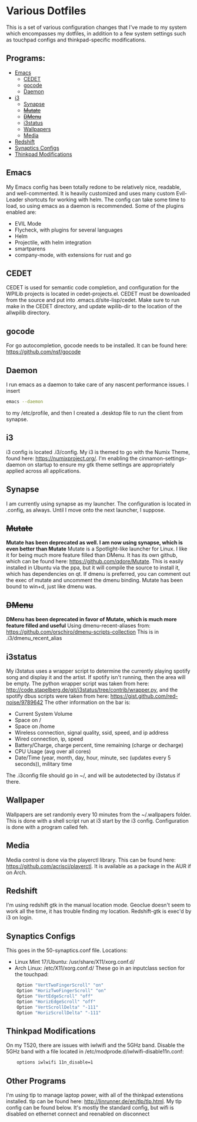 # Various Dotfiles
This is a set of various configuration changes that I've made to my system which encompasses my dotfiles, in addition to a few system settings such as touchpad configs and thinkpad-specific modifications.

## Programs:
* [Emacs](#emacs)
  * [CEDET](#cedet)
  * [gocode](#gocode)
  * [Daemon](#daemon)
* [i3](#i3)
  * [Synapse](#synapse)
  * ~~[Mutate](#mutate)~~
  * ~~[DMenu](#dmenu)~~
  * [i3status](#i3status)
  * [Wallpapers](#wallpaper)
  * [Media](#media)
* [Redshift](#redshift)
* [Synaptics Configs](#synaptics-configs)
* [Thinkpad Modifications](#thinkpad-modifications)

## Emacs
My Emacs config has been totally redone to be relatively nice, readable, and well-commented. It is heavily customized and uses many custom Evil-Leader shortcuts for working with helm. The config can take some time to load, so using emacs as a daemon is recommended. Some of the plugins enabled are: 
* EVIL Mode
* Flycheck, with plugins for several languages
* Helm
* Projectile, with helm integration
* smartparens
* company-mode, with extensions for rust and go

## CEDET
CEDET is used for semantic code completion, and configuration for the WPILib projects is located in cedet-projects.el. CEDET must be downloaded from the source and put into .emacs.d/site-lisp/cedet. Make sure to run make in the CEDET directory, and update wpilib-dir to the location of the allwpilib directory.

## gocode
For go autocompletion, gocode needs to be installed. It can be found here: https://github.com/nsf/gocode

## Daemon
I run emacs as a daemon to take care of any nascent performance issues. I insert
```bash
emacs --daemon
```
to my /etc/profile, and then I created a .desktop file to run the client from synapse.

## i3 
i3 config is located .i3/config. My i3 is themed to go with the Numix Theme, found here: https://numixproject.org/. I'm enabling the cinnamon-settings-daemon on startup to ensure my gtk theme settings are appropriately applied across all applications.

## Synapse
I am currently using synapse as my launcher. The configuration is located in .config, as always. Until I move onto the next launcher, I suppose.

## ~~Mutate~~
**Mutate has been deprecated as well. I am now using synapse, which is even better than Mutate**
Mutate is a Spotlight-like launcher for Linux. I like it for being much more feature filled than DMenu. It has its own github, which can be found here: https://github.com/qdore/Mutate. This is easily installed in Ubuntu via the ppa, but it will compile the source to install it, which has dependencies on qt. If dmenu is preferred, you can comment out the exec of mutate and uncomment the dmenu binding. Mutate has been bound to win+d, just like dmenu was.

## ~~DMenu~~
**DMenu has been deprecated in favor of Mutate, which is much more feature filled and useful**
Using dmenu-recent-aliases from: https://github.com/orschiro/dmenu-scripts-collection
This is in .i3/dmenu_recent_alias

## i3status 
My i3status uses a wrapper script to determine the currently playing spotify song and display it and the artist. If spotify isn't running, then the area will be empty. The python wrapper script was taken from here: http://code.stapelberg.de/git/i3status/tree/contrib/wrapper.py, and the spotify dbus scripts were taken from here: https://gist.github.com/red-noise/9789642
The other information on the bar is:
* Current System Volume
* Space on /
* Space on /home
* Wireless connection, signal quality, ssid, speed, and ip address
* Wired connection, ip, speed
* Battery/Charge, charge percent, time remaining (charge or decharge)
* CPU Usage (avg over all cores)
* Date/Time (year, month, day, hour, minute, sec (updates every 5 seconds)), military time

The .i3config file should go in ~/, and will be autodetected by i3status if there.

## Wallpaper
Wallpapers are set randomly every 10 minutes from the ~/.wallpapers folder. This is done with a shell script run at i3 start by the i3 config. Configuration is done with a program called feh.

## Media
Media control is done via the playerctl library. This can be found here: https://github.com/acrisci/playerctl. It is available as a package in the AUR if on Arch.

## Redshift
I'm using redshift gtk in the manual location mode. Geoclue doesn't seem to work all the time, it has trouble finding my location. Redshift-gtk is exec'd by i3 on login.

## Synaptics Configs
This goes in the 50-synaptics.conf file.
Locations:
* Linux Mint 17/Ubuntu: /usr/share/X11/xorg.conf.d/
* Arch Linux: /etc/X11/xorg.conf.d/
These go in an inputclass section for the touchpad:
```bash
	Option "VertTwoFingerScroll" "on"
	Option "HorizTwoFingerScroll" "on"
	Option "VertEdgeScroll" "off"
	Option "HorizEdgeScroll" "off"
	Option "VertScrollDelta" "-111"
	Option "HorizScrollDelta" "-111"
```

## Thinkpad Modifications
On my T520, there are issues with iwlwifi and the 5GHz band. Disable the 5GHz band with a file located in /etc/modprode.d/iwlwifi-disable11n.conf:
```bash
	options iwlwifi 11n_disable=1
```

## Other Programs
I'm using tlp to manage laptop power, with all of the thinkpad extenstions installed. tlp can be found here: http://linrunner.de/en/tlp/tlp.html. My tlp config can be found below. It's mostly the standard config, but wifi is disabled on ethernet connect and reenabled on disconnect
